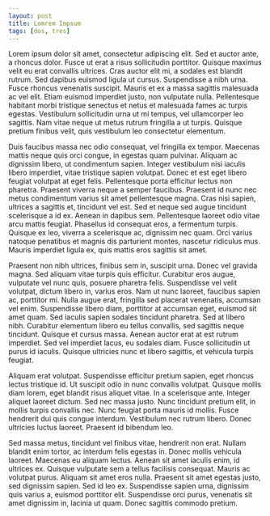 ```yaml
---
layout: post
title: Lomrem Impsum
tags: [dos, tres]
---
```


Lorem ipsum dolor sit amet, consectetur adipiscing elit. Sed et auctor ante, a rhoncus dolor. Fusce ut erat a risus sollicitudin porttitor. Quisque maximus velit eu erat convallis ultrices. Cras auctor elit mi, a sodales est blandit rutrum. Sed dapibus euismod ligula ut cursus. Suspendisse a nibh urna. Fusce rhoncus venenatis suscipit. Mauris et ex a massa sagittis malesuada ac vel elit. Etiam euismod imperdiet justo, non vulputate nulla. Pellentesque habitant morbi tristique senectus et netus et malesuada fames ac turpis egestas. Vestibulum sollicitudin urna ut mi tempus, vel ullamcorper leo sagittis. Nam vitae neque ut metus rutrum fringilla a ut turpis. Quisque pretium finibus velit, quis vestibulum leo consectetur elementum.

<!--more-->

Duis faucibus massa nec odio consequat, vel fringilla ex tempor. Maecenas mattis neque quis orci congue, in egestas quam pulvinar. Aliquam ac dignissim libero, ut condimentum sapien. Integer vestibulum nisi iaculis libero imperdiet, vitae tristique sapien volutpat. Donec et est eget libero feugiat volutpat at eget felis. Pellentesque porta efficitur lectus non pharetra. Praesent viverra neque a semper faucibus. Praesent id nunc nec metus condimentum varius sit amet pellentesque magna. Cras nisi sapien, ultrices a sagittis et, tincidunt vel est. Sed et neque sed augue tincidunt scelerisque a id ex. Aenean in dapibus sem. Pellentesque laoreet odio vitae arcu mattis feugiat. Phasellus id consequat eros, a fermentum turpis. Quisque ex leo, viverra a scelerisque ac, dignissim nec quam. Orci varius natoque penatibus et magnis dis parturient montes, nascetur ridiculus mus. Mauris imperdiet ligula ex, quis mattis eros sagittis sit amet.

Praesent non nibh ultrices, finibus sem in, suscipit urna. Donec vel gravida magna. Sed aliquam vitae turpis quis efficitur. Curabitur eros augue, vulputate vel nunc quis, posuere pharetra felis. Suspendisse vel velit volutpat, dictum libero in, varius eros. Nam ut nunc laoreet, faucibus sapien ac, porttitor mi. Nulla augue erat, fringilla sed placerat venenatis, accumsan vel enim. Suspendisse libero diam, porttitor at accumsan eget, euismod sit amet quam. Sed iaculis sapien sodales tincidunt pharetra. Sed at libero nibh. Curabitur elementum libero eu tellus convallis, sed sagittis neque tincidunt. Quisque et cursus massa. Aenean auctor erat at est rutrum imperdiet. Sed vel imperdiet lacus, eu sodales diam. Fusce sollicitudin ut purus id iaculis. Quisque ultricies nunc et libero sagittis, et vehicula turpis feugiat.

Aliquam erat volutpat. Suspendisse efficitur pretium sapien, eget rhoncus lectus tristique id. Ut suscipit odio in nunc convallis volutpat. Quisque mollis diam lorem, eget blandit risus aliquet vitae. In a scelerisque ante. Integer aliquet laoreet dictum. Sed nec massa justo. Nunc tincidunt pretium elit, in mollis turpis convallis nec. Nunc feugiat porta mauris id mollis. Fusce hendrerit dui quis congue interdum. Vestibulum nec rutrum libero. Donec ultricies luctus laoreet. Praesent id bibendum leo.

Sed massa metus, tincidunt vel finibus vitae, hendrerit non erat. Nullam blandit enim tortor, ac interdum felis egestas in. Donec mollis vehicula laoreet. Maecenas eu aliquam lectus. Aenean sit amet iaculis enim, id ultrices ex. Quisque vulputate sem a tellus facilisis consequat. Mauris ac volutpat purus. Aliquam sit amet eros nulla. Praesent sit amet egestas justo, sed dignissim sapien. Sed id leo ex. Suspendisse sapien urna, dignissim quis varius a, euismod porttitor elit. Suspendisse orci purus, venenatis sit amet dignissim in, lacinia ut quam. Donec sagittis commodo pretium.
